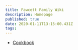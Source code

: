 ```yaml
---
title: Fawcett Family Wiki
description: Homepage
published: true
date: 2020-01-11T13:15:00.431Z
tags:
---
```


- [Cookbook](cookbook)
